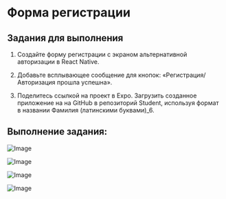 # Форма регистрации

## Задания для выполнения

1. Создайте форму регистрации с экраном альтернативной авторизации в React Native.

2. Добавьте всплывающее сообщение для кнопок: «Регистрация/Авторизация прошла успешна».

3. Поделитесь ссылкой на проект в Expo. Загрузить созданное приложение на на GitHub в репозиторий Student, используя формат в названии Фамилия (латинскими буквами)\_6.

## Выполнение задания:

![Image](./images/1.jpg)

![Image](./images/2.jpg)

![Image](./images/3.jpg)

![Image](./images/4.jpg)
